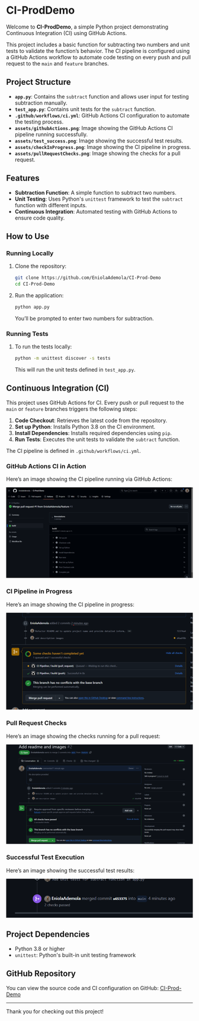 # CI-ProdDemo

Welcome to **CI-ProdDemo**, a simple Python project demonstrating Continuous Integration (CI) using GitHub Actions.

This project includes a basic function for subtracting two numbers and unit tests to validate the function’s behavior. The CI pipeline is configured using a GitHub Actions workflow to automate code testing on every push and pull request to the `main` and `feature` branches.

## Project Structure

- **`app.py`**: Contains the `subtract` function and allows user input for testing subtraction manually.
- **`test_app.py`**: Contains unit tests for the `subtract` function.
- **`.github/workflows/ci.yml`**: GitHub Actions CI configuration to automate the testing process.
- **`assets/githubActions.png`**: Image showing the GitHub Actions CI pipeline running successfully.
- **`assets/test_success.png`**: Image showing the successful test results.
- **`assets/checkInProgress.png`**: Image showing the CI pipeline in progress.
- **`assets/pullRequestChecks.png`**: Image showing the checks for a pull request.

## Features

- **Subtraction Function**: A simple function to subtract two numbers.
- **Unit Testing**: Uses Python's `unittest` framework to test the `subtract` function with different inputs.
- **Continuous Integration**: Automated testing with GitHub Actions to ensure code quality.

## How to Use

### Running Locally

1. Clone the repository:

    ```bash
    git clone https://github.com/EniolaAdemola/CI-Prod-Demo
    cd CI-Prod-Demo
    ```

2. Run the application:

    ```bash
    python app.py
    ```

   You’ll be prompted to enter two numbers for subtraction.

### Running Tests

1. To run the tests locally:

    ```bash
    python -m unittest discover -s tests
    ```

   This will run the unit tests defined in `test_app.py`.

## Continuous Integration (CI)

This project uses GitHub Actions for CI. Every push or pull request to the `main` or `feature` branches triggers the following steps:

1. **Code Checkout**: Retrieves the latest code from the repository.
2. **Set up Python**: Installs Python 3.8 on the CI environment.
3. **Install Dependencies**: Installs required dependencies using `pip`.
4. **Run Tests**: Executes the unit tests to validate the `subtract` function.

The CI pipeline is defined in `.github/workflows/ci.yml`.

### GitHub Actions CI in Action

Here’s an image showing the CI pipeline running via GitHub Actions:

![GitHub Actions CI](./assets/githubActions.png)

### CI Pipeline in Progress

Here’s an image showing the CI pipeline in progress:

![CI Check In Progress](./assets/checkInProgress.png)

### Pull Request Checks

Here’s an image showing the checks running for a pull request:

![Pull Request Checks](./assets/pullRequestChecks.png)

### Successful Test Execution

Here’s an image showing the successful test results:

![Test Success](./assets/test_success.png)

## Project Dependencies

- Python 3.8 or higher
- `unittest`: Python's built-in unit testing framework

## GitHub Repository

You can view the source code and CI configuration on GitHub: [CI-Prod-Demo](https://github.com/EniolaAdemola/CI-Prod-Demo)

---

Thank you for checking out this project!

